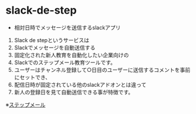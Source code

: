 # slack-de-step
* 相対日時でメッセージを送信するslackアプリ

1. Slack de stepというサービスは
2. Slackでメッセージを自動送信する
3. 固定化された新人教育を自動化したい企業向けの
4. Slackでのステップメール教育ツールです。
5. ユーザーはチャンネル登録して○日目のユーザーに送信するコメントを事前にセットでき、
6. 配信日時が固定されている他のslackアドオンとは違って
7. 新人の登録日を見て自動送信できる事が特徴です。

※[ステップメール](https://www.google.com/search?q=%E3%82%B9%E3%83%86%E3%83%83%E3%83%97%E3%83%A1%E3%83%BC%E3%83%AB)
